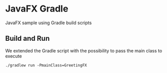 # JavaFX Gradle
JavaFX sample using Gradle build scripts

## Build and Run
We extended the Gradle script with the possibility to pass the main class to execute
```shell
./gradlew run -PmainClass=GreetingFX
```